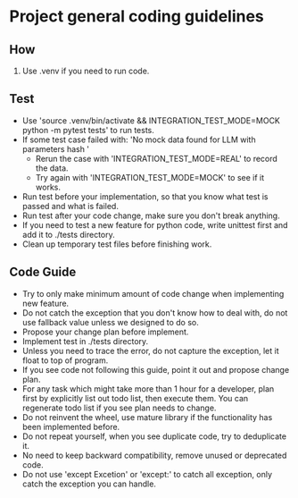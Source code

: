 # Project general coding guidelines

## How
1. Use .venv if you need to run code.

## Test
- Use 'source .venv/bin/activate && INTEGRATION_TEST_MODE=MOCK python -m pytest tests' to run tests.
- If some test case failed with: 'No mock data found for LLM with parameters hash '
  - Rerun the case with 'INTEGRATION_TEST_MODE=REAL' to record the data.
  - Try again with 'INTEGRATION_TEST_MODE=MOCK' to see if it works.
- Run test before your implementation, so that you know what test is passed and what is failed.
- Run test after your code change, make sure you don't break anything.
- If you need to test a new feature for python code, write unittest first and add it to ./tests directory.
- Clean up temporary test files before finishing work.

## Code Guide
- Try to only make minimum amount of code change when implementing new feature.
- Do not catch the exception that you don't know how to deal with, do not use fallback value unless we designed to do so.
- Propose your change plan before implement.
- Implement test in ./tests directory.
- Unless you need to trace the error, do not capture the exception, let it float to top of program. 
- If you see code not following this guide, point it out and propose change plan.
- For any task which might take more than 1 hour for a developer, plan first by explicitly list out todo list, then execute them. You can regenerate todo list if you see plan needs to change.
- Do not reinvent the wheel, use mature library if the functionality has been implemented before.
- Do not repeat yourself, when you see duplicate code, try to deduplicate it.
- No need to keep backward compatibility, remove unused or deprecated code.
- Do not use 'except Excetion' or 'except:' to catch all exception, only catch the exception you can handle.